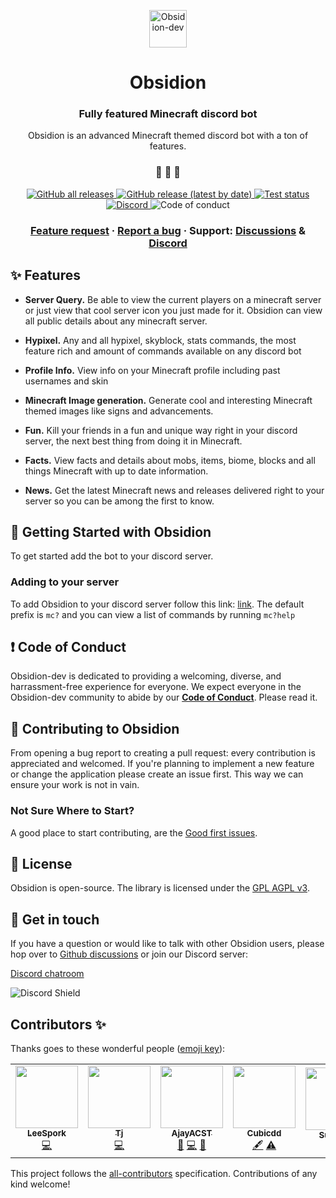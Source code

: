 <p align="center">
  <a href="https://obsidion-dev.com">
    <img alt="Obsidion-dev" src="https://discord.obsidion-dev.com/img/Bot%20Profile.png" width="60" />
  </a>
</p>
<h1 align="center">
  Obsidion
</h1>

<h3 align="center">
  Fully featured Minecraft discord bot
</h3>
<p align="center">
  Obsidion is an advanced Minecraft themed discord bot with a ton of features.
</p>

<h3 align="center">
 🤖 🎨 🚀
</h3>

<p align="center">
  <a href="https://github.com/Obsidion-dev/Obsidion/releases">
    <img alt="GitHub all releases" src="https://img.shields.io/github/downloads/Obsidion-dev/Obsidion/total">
  </a>
  <a href="https://github.com/Obsidion-dev/Obsidion/releases">
    <img alt="GitHub release (latest by date)" src="https://img.shields.io/github/v/release/Obsidion-dev/Obsidion">
  </a>
  <a href="https://github.com/Obsidion-dev/Obsidion/actions?workflow=Tests">
  <img src="https://github.com/Obsidion-dev/Obsidion/workflows/Tests/badge.svg" alt="Test status" />
  </a>
  <a href="https://discord.gg/fWxtKFVmaW">
    <img alt="Discord" src="https://img.shields.io/discord/695008516590534758">
  </a>
   <img src="https://img.shields.io/badge/Contributor%20Covenant-v2.0%20adopted-ff69b4.svg" alt="Code of conduct" />
</p>

<h3 align="center">
  <a href="https://github.com/Obsidion-dev/Obsidion/discussions?discussions_q=category%3AIdeas">Feature request</a>
  <span> · </span>
  <a href="https://github.com/Obsidion-dev/Obsidion/issues">Report a bug</a>
  <span> · </span>
  Support: <a href="https://github.com/Obsidion-dev/Obsidion/discussions">Discussions</a>
  <span> & </span>
  <a href="https://discord.gg/fWxtKFVmaW">Discord</a>
</h3>

## ✨ Features

- **Server Query.** Be able to view the current players on a minecraft server or just view that cool server icon you just made for it. Obsidion can view all public details about any minecraft server.

- **Hypixel.** Any and all hypixel, skyblock, stats commands, the most feature rich and amount of commands available on any discord bot

- **Profile Info.** View info on your Minecraft profile including past usernames and skin

- **Minecraft Image generation.** Generate cool and interesting Minecraft themed images like signs and advancements.

- **Fun.** Kill your friends in a fun and unique way right in your discord server, the next best thing from doing it in Minecraft.

- **Facts.** View facts and details about mobs, items, biome, blocks and all things Minecraft with up to date information.

- **News.** Get the latest Minecraft news and releases delivered right to your server so you can be among the first to know.

## 🏁 Getting Started with Obsidion

To get started add the bot to your discord server.

### Adding to your server

To add Obsidion to your discord server follow this link: [link](https://discord.gg/fWxtKFVmaW). The default prefix is `mc?` and you can view a list of commands by running `mc?help`

## ❗ Code of Conduct

Obsidion-dev is dedicated to providing a welcoming, diverse, and harrassment-free experience for everyone. We expect everyone in the Obsidion-dev community to abide by our [**Code of Conduct**](https://github.com/Obsidion-dev/Obsidion/blob/master/CODE_OF_CONDUCT.md). Please read it.

## 🙌 Contributing to Obsidion

From opening a bug report to creating a pull request: every contribution is appreciated and welcomed. If you're planning to implement a new feature or change the application please create an issue first. This way we can ensure your work is not in vain.

### Not Sure Where to Start?

A good place to start contributing, are the [Good first issues](https://github.com/Obsidion-dev/Obsidion/labels/good%20first%20issue).

## 📝 License

Obsidion is open-source. The library is licensed under the [GPL AGPL v3](https://www.gnu.org/licenses/agpl-3.0.en.html).

## 💬 Get in touch

If you have a question or would like to talk with other Obsidion users, please hop over to [Github discussions](https://github.com/Obsidion-dev/Obsidion/discussions) or join our Discord server:

[Discord chatroom](https://discord.gg/fWxtKFVmaW)

![Discord Shield](https://discordapp.com/api/guilds/695008516590534758/widget.png?style=shield)

## Contributors ✨

Thanks goes to these wonderful people ([emoji key](https://allcontributors.org/docs/en/emoji-key)):

<!-- ALL-CONTRIBUTORS-LIST:START - Do not remove or modify this section -->
<!-- prettier-ignore-start -->
<!-- markdownlint-disable -->
<table>
  <tr>
    <td align="center"><a href="https://github.com/LeeSpork"><img src="https://avatars.githubusercontent.com/u/24984194?v=4?s=100" width="100px;" alt=""/><br /><sub><b>LeeSpork</b></sub></a><br /><a href="https://github.com/Obsidion-dev/Obsidion/commits?author=LeeSpork" title="Code">💻</a></td>
    <td align="center"><a href="https://crafty.gg"><img src="https://avatars.githubusercontent.com/u/36730086?v=4?s=100" width="100px;" alt=""/><br /><sub><b>Tj</b></sub></a><br /><a href="https://github.com/Obsidion-dev/Obsidion/commits?author=talle117" title="Code">💻</a></td>
    <td align="center"><a href="https://quirky.codes/"><img src="https://avatars.githubusercontent.com/u/35202521?v=4?s=100" width="100px;" alt=""/><br /><sub><b>AjayACST</b></sub></a><br /><a href="#maintenance-AjayACST" title="Maintenance">🚧</a> <a href="https://github.com/Obsidion-dev/Obsidion/commits?author=AjayACST" title="Code">💻</a> <a href="https://github.com/Obsidion-dev/Obsidion/issues?q=author%3AAjayACST" title="Bug reports">🐛</a></td>
    <td align="center"><a href="https://github.com/Cubicdd"><img src="https://avatars.githubusercontent.com/u/55968409?v=4?s=100" width="100px;" alt=""/><br /><sub><b>Cubicdd</b></sub></a><br /><a href="#content-Cubicdd" title="Content">🖋</a> <a href="https://github.com/Obsidion-dev/Obsidion/commits?author=Cubicdd" title="Tests">⚠️</a></td>
    <td align="center"><a href="http://google.com"><img src="https://avatars.githubusercontent.com/u/83178953?v=4?s=100" width="100px;" alt=""/><br /><sub><b>Supelion</b></sub></a><br /><a href="https://github.com/Obsidion-dev/Obsidion/issues?q=author%3ASupelion" title="Bug reports">🐛</a></td>
  </tr>
</table>

<!-- markdownlint-restore -->
<!-- prettier-ignore-end -->

<!-- ALL-CONTRIBUTORS-LIST:END -->

This project follows the [all-contributors](https://github.com/all-contributors/all-contributors) specification. Contributions of any kind welcome!
